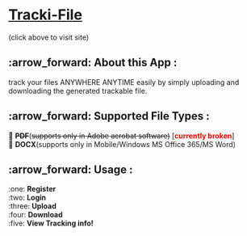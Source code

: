 # <h1><a href="https://tracki-file.herokuapp.com/">Tracki-File</a></h1> (click above to visit site)


<h2> :arrow_forward: About this App :</h2>


track your files ANYWHERE ANYTIME easily by simply uploading and downloading the generated trackable file.

<h2> :arrow_forward: Supported File Types :</h2>

:small_blue_diamond: <b>~~PDF~~</b>(~~supports only in Adobe acrobat software)~~ [<b  style="color:red">currently broken</b>]<br>
:small_blue_diamond: <b>DOCX</b>(supports only in Mobile/Windows MS Office 365/MS Word)


<h2> :arrow_forward: Usage : </h2> 
:one: <b>Register</b><br>
:two: <b>Login</b><br>
:three: <b>Upload</b><br>
:four: <b>Download</b><br>
:five: <b>View Tracking info!</b><br>
